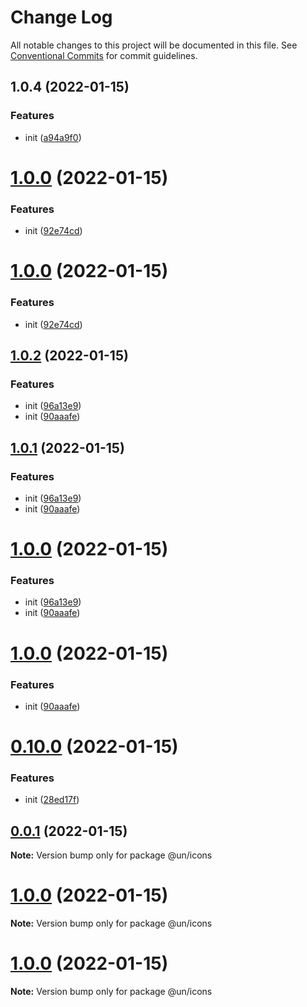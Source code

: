 # Change Log

All notable changes to this project will be documented in this file.
See [Conventional Commits](https://conventionalcommits.org) for commit guidelines.

## 1.0.4 (2022-01-15)


### Features

* init ([a94a9f0](https://github.com/maxiangsai/un-lib/commit/a94a9f0f0cd191a87985f26c5128217356ba2fd0))





# [1.0.0](https://github.com/maxiangsai/un-lib/compare/@un/icons@1.0.2...@un/icons@1.0.0) (2022-01-15)

### Features

- init ([92e74cd](https://github.com/maxiangsai/un-lib/commit/92e74cd1f942d46d9f1193109d322332d23c388d))

# [1.0.0](https://github.com/maxiangsai/un-lib/compare/@un/icons@1.0.2...@un/icons@1.0.0) (2022-01-15)

### Features

- init ([92e74cd](https://github.com/maxiangsai/un-lib/commit/92e74cd1f942d46d9f1193109d322332d23c388d))

## [1.0.2](https://github.com/maxiangsai/un-lib/compare/@un/icons@0.10.0...@un/icons@1.0.2) (2022-01-15)

### Features

- init ([96a13e9](https://github.com/maxiangsai/un-lib/commit/96a13e9fff676f6bc203904beda6df5a3a4ef8e1))
- init ([90aaafe](https://github.com/maxiangsai/un-lib/commit/90aaafe9293d340659fb40dea0465024eaf33b58))

## [1.0.1](https://github.com/maxiangsai/un-lib/compare/@un/icons@0.10.0...@un/icons@1.0.1) (2022-01-15)

### Features

- init ([96a13e9](https://github.com/maxiangsai/un-lib/commit/96a13e9fff676f6bc203904beda6df5a3a4ef8e1))
- init ([90aaafe](https://github.com/maxiangsai/un-lib/commit/90aaafe9293d340659fb40dea0465024eaf33b58))

# [1.0.0](https://github.com/maxiangsai/un-lib/compare/@un/icons@0.10.0...@un/icons@1.0.0) (2022-01-15)

### Features

- init ([96a13e9](https://github.com/maxiangsai/un-lib/commit/96a13e9fff676f6bc203904beda6df5a3a4ef8e1))
- init ([90aaafe](https://github.com/maxiangsai/un-lib/commit/90aaafe9293d340659fb40dea0465024eaf33b58))

# [1.0.0](https://github.com/maxiangsai/un-lib/compare/@un/icons@0.10.0...@un/icons@1.0.0) (2022-01-15)

### Features

- init ([90aaafe](https://github.com/maxiangsai/un-lib/commit/90aaafe9293d340659fb40dea0465024eaf33b58))

# [0.10.0](https://github.com/maxiangsai/un-lib/compare/@un/icons@1.0.0...@un/icons@0.10.0) (2022-01-15)

### Features

- init ([28ed17f](https://github.com/maxiangsai/un-lib/commit/28ed17f56400143320c6029ec172acd29a85e498))

## [0.0.1](https://github.com/maxiangsai/un-lib/compare/@un/icons@1.0.0...@un/icons@0.0.1) (2022-01-15)

**Note:** Version bump only for package @un/icons

# [1.0.0](https://github.com/maxiangsai/un-lib/compare/@un/icons@1.0.0...@un/icons@1.0.0) (2022-01-15)

**Note:** Version bump only for package @un/icons

# [1.0.0](https://github.com/maxiangsai/un-lib/compare/@un/icons@1.0.1...@un/icons@1.0.0) (2022-01-15)

**Note:** Version bump only for package @un/icons
